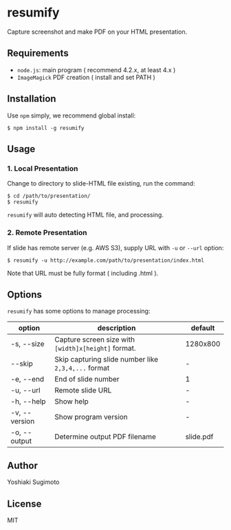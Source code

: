 # resumify

Capture screenshot and make PDF on your HTML presentation.

## Requirements

- `node.js`: main program  ( recommend 4.2.x, at least 4.x )
- `ImageMagick` PDF creation ( install and set PATH )

## Installation

Use `npm` simply, we recommend global install:

```
$ npm install -g resumify
```

## Usage

### 1. Local Presentation

Change to directory to slide-HTML file existing, run the command:

```
$ cd /path/to/presentation/
$ resumify
```

`resumify` will auto detecting HTML file, and processing.

### 2. Remote Presentation

If slide has remote server (e.g. AWS S3), supply URL with `-u` or `--url` option:

```
$ resumify -u http://example.com/path/to/presentation/index.html
```

Note that URL must be fully format ( including .html ).

## Options

`resumify` has some options to manage processing:

| option        | description                                         | default   |
|---------------|-----------------------------------------------------|-----------|
| -s, --size    | Capture screen size with `[width]x[height]` format. | 1280x800  |
| --skip        | Skip capturing slide number like `2,3,4,...` format | -         |
| -e, --end     | End of slide number                                 | 1         |
| -u, --url     | Remote slide URL                                    | -         |
| -h, --help    | Show help                                           | -         |
| -v, --version | Show program version                                | -         |
| -o, --output  | Determine output PDF filename                       | slide.pdf |

## Author

Yoshiaki Sugimoto

## License

MIT
